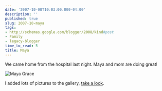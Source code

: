 ```yaml
---
date: '2007-10-08T10:03:00.000-04:00'
description: ''
published: true
slug: 2007-10-maya
tags:
- http://schemas.google.com/blogger/2008/kind#post
- Family
- legacy-blogger
time_to_read: 5
title: Maya
---
```


We came home from the hospital last night. Maya and mom are doing great!

<img alt="Maya Grace" src="http://www.wassupy.com/gallery2/d/19958-2/DSCF2591.JPG" title="Maya Grace" />

I added lots of pictures to the gallery, <a href="/gallery2/v/MayaGraceFirstDays/" title="Maya Grace's First Days">take a look</a>.